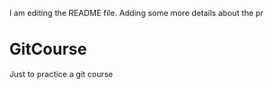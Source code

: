 I am editing the README file. Adding some more details about the pr
# GitCourse
Just to practice a git course
